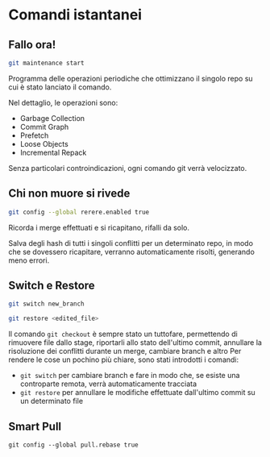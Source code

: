 # Comandi istantanei

## Fallo ora!

```bash
git maintenance start
```

Programma delle operazioni periodiche che ottimizzano il singolo repo
su cui è stato lanciato il comando.

Nel dettaglio, le operazioni sono:
- Garbage Collection
- Commit Graph
- Prefetch
- Loose Objects
- Incremental Repack

Senza particolari controindicazioni, ogni comando git verrà velocizzato.

## Chi non muore si rivede

```bash
git config --global rerere.enabled true
```

Ricorda i merge effettuati e si ricapitano, rifalli da solo.

Salva degli hash di tutti i singoli conflitti per un determinato repo, in modo
che se dovessero ricapitare, verranno automaticamente risolti, generando meno errori.

## Switch e Restore

```bash
git switch new_branch
```

```bash
git restore <edited_file>
```

Il comando `git checkout` è sempre stato un tuttofare, permettendo di rimuovere file dallo stage,
riportarli allo stato dell'ultimo commit, annullare la risoluzione dei conflitti durante un merge,
cambiare branch e altro
Per rendere le cose un pochino più chiare, sono stati introdotti i comandi:

- `git switch` per cambiare branch e fare in modo che, se esiste una controparte remota,
verrà automaticamente tracciata
- `git restore` per annullare le modifiche effettuate dall'ultimo commit su un determinato file

## Smart Pull

```
git config --global pull.rebase true
```
